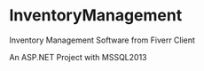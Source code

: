 # InventoryManagement
Inventory Management Software from Fiverr Client


An ASP.NET Project with MSSQL2013
